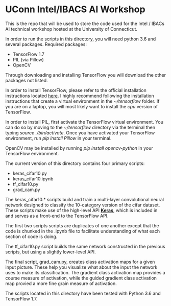 # UConn Intel/IBACS AI Workshop
This is the repo that will be used to store the code used 
for the Intel / IBACs AI technical workshop hosted at 
the University of Connecticut.

In order to run the scripts in this directory, you will 
need python 3.6 and several packages.
Required packages:
+ TensorFlow 1.7
+ PIL (via Pillow)
+ OpenCV

Through downloading and installing TensorFlow you will download 
the other packages not listed.

In order to install TensorFlow, please refer to the official installation
instructions located [here](https://www.tensorflow.org/install/).
I highly recommend following the installation instructions that create
a virtual environment in the *~/tensorflow* folder. If you are on a laptop,
you will most likely want to install the *cpu* version of TensorFlow.

In order to install PIL, first activate the TensorFlow virtual environment.
You can do so by moving to the *~/tensorflow* directory via the terminal then
typing *source ./bin/activate*.
Once you have activated your TensorFlow environment,
run *pip install Pillow* in your terminal.

OpenCV may be installed by running *pip install opencv-python* in your
TensorFlow environment.

The current version of this directory contains four primary scripts:
+ keras_cifar10.py
+ keras_cifar10.ipynb
+ tf_cifar10.py
+ grad_cam.py

The keras_cifar10.* scripts build and train a multi-layer convolutional
neural network designed to classify the 10-category version of the cifar dataset.
These scripts make use of the high-level API [**Keras**](https://keras.io),
which is included in and serves as a front-end to the TensorFlow API. 

The first two scripts scripts are duplicates of one another except that
the code is chunked in the .ipynb file to facilitate understanding of what
each section of code is doing. 

The tf_cifar10.py script builds the same network constructed
in the previous scripts, but using a slightly lower-level API. 

The final script, grad_cam.py, creates class activation maps
for a given input picture. These help you visualize what about the input
the network uses to make its classification. The gradient class activation
map provides a course measure of activation, while the guided gradient
class activation map provied a more fine grain measure of activation.

The scripts located in this directory have been tested with Python 3.6
and TensorFlow 1.7.